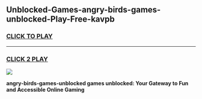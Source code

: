 
## Unblocked-Games-angry-birds-games-unblocked-Play-Free-kavpb
<h3>
<a href="https://premium76.site?title=angry-birds-games-unblocked&ref=21A">CLICK TO PLAY</a></h3>
<hr>

<h3>
<a href="https://premium76.site?title=angry-birds-games-unblocked&ref=21A">CLICK 2 PLAY</a>
  
</h3>

<a href="https://premium76.site?title=angry-birds-games-unblocked&ref=21A"><img src="https://clearcache.store/games.png"></a>


**angry-birds-games-unblocked games unblocked: Your Gateway to Fun and Accessible Online Gaming**

